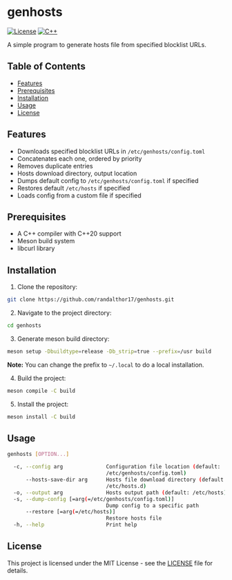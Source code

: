 # genhosts

[![License](https://img.shields.io/badge/license-MIT-blue.svg)](LICENSE)
[![C++](https://img.shields.io/badge/C%2B%2B-20-blue)]()
<!-- [![GitHub Issues](https://img.shields.io/github/issues/randalthor17/genhosts.svg)](https://github.com/randalthor17/genhosts/issues) -->
<!-- [![GitHub Pull Requests](https://img.shields.io/github/issues-pr/randalthor17/genhosts.svg)](https://github.com/randalthor17/genhosts/pulls) -->

A simple program to generate hosts file from specified blocklist URLs.

## Table of Contents

- [Features](#features)
- [Prerequisites](#prerequisites)
- [Installation](#installation)
- [Usage](#usage)
- [License](#license)

## Features

- Downloads specified blocklist URLs in `/etc/genhosts/config.toml`
- Concatenates each one, ordered by priority
- Removes duplicate entries
- Hosts download directory, output location 
- Dumps default config to `/etc/genhosts/config.toml` if specified
- Restores default `/etc/hosts` if specified
- Loads config from a custom file if specified

## Prerequisites

- A C++ compiler with C++20 support
- Meson build system
- libcurl library

## Installation

1. Clone the repository:

```sh
git clone https://github.com/randalthor17/genhosts.git
```
2. Navigate to the project directory:
```sh
cd genhosts
```
3. Generate meson build directory:
```sh
meson setup -Dbuildtype=release -Db_strip=true --prefix=/usr build
```
  **Note:** You can change the prefix to `~/.local` to do a local installation.

4. Build the project:
```sh
meson compile -C build
```
5. Install the project:
```sh
meson install -C build
```

## Usage

```sh  
genhosts [OPTION...]

  -c, --config arg              Configuration file location (default: 
                                /etc/genhosts/config.toml)
      --hosts-save-dir arg      Hosts file download directory (default: 
                                /etc/hosts.d)
  -o, --output arg              Hosts output path (default: /etc/hosts)
  -s, --dump-config [=arg(=/etc/genhosts/config.toml)]
                                Dump config to a specific path
      --restore [=arg(=/etc/hosts)]
                                Restore hosts file
  -h, --help                    Print help

```

## License

This project is licensed under the MIT License - see the [LICENSE](LICENSE) file for details.
